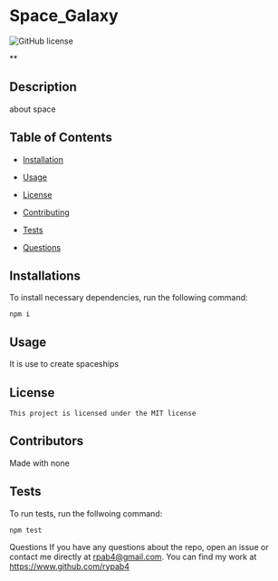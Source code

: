 # Space_Galaxy
![GitHub license](https://img.shields.io/badge/License-MIT-blue.svg)

**
## Description
about space


## Table of Contents
* [Installation](#installation)

* [Usage](#usage)

* [License](#license)

* [Contributing](#contributing)

* [Tests](#tests)

* [Questions](#questions)


## Installations 

To install necessary dependencies, run the following command:

```
npm i
```


## Usage
It is use to create spaceships


## License
    
    This project is licensed under the MIT license


## Contributors
Made with none


## Tests
To run tests, run the follwoing command:
```
npm test
```

Questions
If you have any questions about the repo, open an issue or contact me directly at rpab4@gmail.com.  You can find my work at https://www.github.com/rypab4


